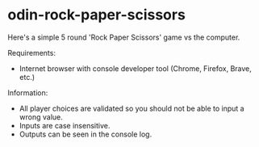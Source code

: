 # odin-rock-paper-scissors

Here's a simple 5 round 'Rock Paper Scissors' game vs the computer.


Requirements:
- Internet browser with console developer tool (Chrome, Firefox, Brave, etc.)

Information:
- All player choices are validated so you should not be able to input a wrong value.
- Inputs are case insensitive.
- Outputs can be seen in the console log.